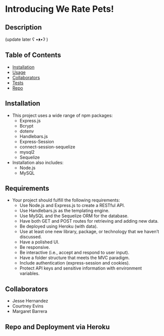# Introducing We Rate Pets!

## Description
(update later ʕ •ᴥ•ʔ )


## Table of Contents
* [Installation](#installation)
* [Usage](#usage)
* [Collaborators](#collaborators)
* [Tests](#tests)
* [Repo](#repo)

## Installation
* This project uses a wide range of npm packages:
    - Express.js
    - Bcrypt
    - dotenv
    - Handlebars.js
    - Express-Session
    - connect-session-sequelize
    - mysql2
    - Sequelize
* Installation also includes: 
    - Node.js
    - MySQL


## Requirements
* Your project should fulfill the following requirements:
    - Use Node.js and Express.js to create a RESTful API.
    - Use Handlebars.js as the templating engine.
    - Use MySQL and the Sequelize ORM for the database.
    - Have both GET and POST routes for retrieving and adding new data.
    - Be deployed using Heroku (with data).
    - Use at least one new library, package, or technology that we haven’t discussed.
    - Have a polished UI.
    - Be responsive.
    - Be interactive (i.e., accept and respond to user input).
    - Have a folder structure that meets the MVC paradigm.
    - Include authentication (express-session and cookies).
    - Protect API keys and sensitive information with environment variables.

## Collaborators
* Jesse Hernandez
* Courtney Evins
* Margaret Barrera

## Repo and Deployment via Heroku

